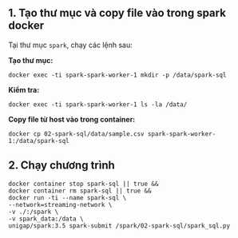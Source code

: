 ## 1. Tạo thư mục và copy file vào trong spark docker

Tại thư mục `spark`, chạy các lệnh sau:

**Tạo thư mục:**

```shell
docker exec -ti spark-spark-worker-1 mkdir -p /data/spark-sql
```

**Kiểm tra:**

```shell
docker exec -ti spark-spark-worker-1 ls -la /data/
```

**Copy file từ host vào trong container:**

```shell
docker cp 02-spark-sql/data/sample.csv spark-spark-worker-1:/data/spark-sql
```

## 2. Chạy chương trình

```shell
docker container stop spark-sql || true &&
docker container rm spark-sql || true &&
docker run -ti --name spark-sql \
--network=streaming-network \
-v ./:/spark \
-v spark_data:/data \
unigap/spark:3.5 spark-submit /spark/02-spark-sql/spark_sql.py
```